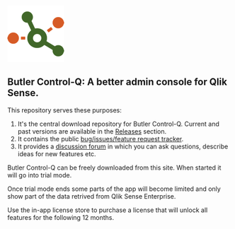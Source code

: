 ![butler-control-q-logo](./icon_128x128.png "Butler Control-Q logo")

## Butler Control-Q: A better admin console for Qlik Sense.


This repository serves these purposes:

1. It's the central download repository for Butler Control-Q. 
   Current and past versions are available in the [Releases](https://github.com/ptarmiganlabs/butler-control-q-public/releases) section.
2. It contains the public [bug/issues/feature request tracker](https://github.com/ptarmiganlabs/butler-control-q-public/issues).
3. It provides a [discussion forum](https://github.com/ptarmiganlabs/butler-control-q-public/discussions) in which you can ask questions, describe ideas for new features etc.


Butler Control-Q can be freely downloaded from this site. 
When started it will go into trial mode.  

Once trial mode ends some parts of the app will become limited and only show part of the data retrived from Qlik Sense Enterprise. 

Use the in-app license store to purchase a license that will unlock all features for the following 12 months.
